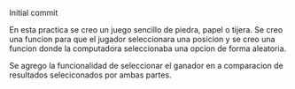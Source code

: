 Initial commit

En esta practica se creo un juego sencillo de piedra, papel o tijera.
Se creo una funcion para que el jugador seleccionara una posicion y se creo 
una funcion donde la computadora seleccionaba una opcion de forma aleatoria.

Se agrego la funcionalidad de seleccionar el ganador en a comparacion de resultados seleciconados
por ambas partes.

